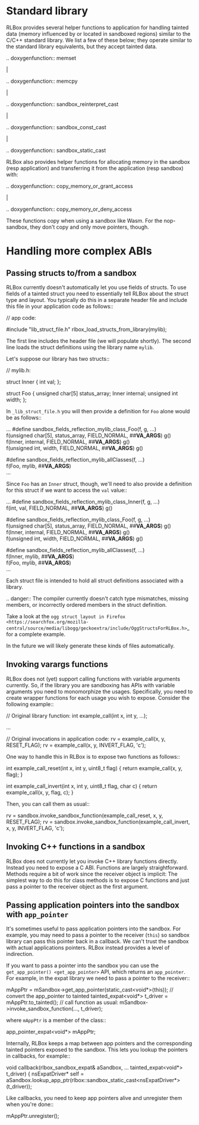 # Standard library

RLBox provides several helper functions to application for handling tainted data
(memory influenced by or located in sandboxed regions) similar to the C/C++
standard library. We list a few of these below; they operate similar to the
standard library equivalents, but they accept tainted data.

.. doxygenfunction:: memset

|

.. doxygenfunction:: memcpy

|

.. doxygenfunction:: sandbox_reinterpret_cast

|

.. doxygenfunction:: sandbox_const_cast

|

.. doxygenfunction:: sandbox_static_cast

RLBox also provides helper functions for allocating memory in the sandbox (resp
application) and transferring it from the application (resp sandbox) with:

.. doxygenfunction:: copy_memory_or_grant_access

|

.. doxygenfunction:: copy_memory_or_deny_access


These functions copy when using a sandbox like Wasm. For the nop-sandbox, they
don't copy and only move pointers, though.


Handling more complex ABIs
==========================

Passing structs to/from a sandbox 
---------------------------------

RLBox currently doesn't automatically let you use fields of structs.  To use
fields of a tainted struct you need to essentially tell RLBox about the struct
type and layout. You typically do this in a separate header file and include
this file in your application code as follows::

   // app code:
   
   #include "lib_struct_file.h"
   rlbox_load_structs_from_library(mylib); 

The first line includes the header file (we will populate shortly).  The second
line loads the struct definitions using the library name ``mylib``.

Let's suppose our library has two structs::

   // mylib.h:

   struct Inner {
      int val;
   };
   
   struct Foo {
      unsigned char[5] status_array;
      Inner internal;
      unsigned int width;
   };

In ``_lib_struct_file.h`` you will then provide a definition for ``Foo`` alone
would be as follows::

   ...
   #define sandbox_fields_reflection_mylib_class_Foo(f, g, ...)         \
     f(unsigned char[5], status_array, FIELD_NORMAL, ##__VA_ARGS__) g() \
     f(Inner, internal, FIELD_NORMAL, ##__VA_ARGS__) g()                \
     f(unsigned int, width, FIELD_NORMAL, ##__VA_ARGS__) g()
     
   #define sandbox_fields_reflection_mylib_allClasses(f, ...)  \
     f(Foo, mylib, ##__VA_ARGS__)    
   ...

Since ``Foo`` has an ``Inner`` struct, though, we'll need to also provide a
definition for this struct if we want to access the ``val`` value::

   ...
   #define sandbox_fields_reflection_mylib_class_Inner(f, g, ...)    \
     f(int, val, FIELD_NORMAL, ##__VA_ARGS__) g()        

   #define sandbox_fields_reflection_mylib_class_Foo(f, g, ...)         \
     f(unsigned char[5], status_array, FIELD_NORMAL, ##__VA_ARGS__) g() \
     f(Inner, internal, FIELD_NORMAL, ##__VA_ARGS__) g()                \
     f(unsigned int, width, FIELD_NORMAL, ##__VA_ARGS__) g()

   #define sandbox_fields_reflection_mylib_allClasses(f, ...)  \
     f(Inner, mylib, ##__VA_ARGS__)                            \
     f(Foo, mylib, ##__VA_ARGS__)                           
   ...

Each struct file is intended to hold all struct definitions associated with 
a library.

.. danger::  The compiler currently doesn't catch type mismatches, missing
   members, or incorrectly ordered members in the struct definition.

Take a look at the `ogg struct layout in Firefox
<https://searchfox.org/mozilla-central/source/media/libogg/geckoextra/include/OggStructsForRLBox.h>`_
for a complete example.

In the future we will likely generate these kinds of files automatically.

Invoking varargs functions
---------------------------------------

RLBox does not (yet) support calling functions with variable arguments
currently. So, if the library you are sandboxing has APIs with variable
arguments you need to monomorphize the usages. Specifically, you need to create
wrapper functions for each usage you wish to expose.  Consider the following
example::

   // Original library function:
   int example_call(int x, int y, ...);
   
   ...

   // Original invocations in application code:
   rv = example_call(x, y, RESET_FLAG);
   rv = example_call(x, y, INVERT_FLAG, 'c');


One way to handle this in RLBox is to expose two functions as follows::

   int example_call_reset(int x, int y, uint8_t flag) {
      return example_call(x, y, flag);
   }

   int example_call_invert(int x, int y, uint8_t flag, char c) {
      return example_call(x, y, flag, c);
   }

Then, you can call them as usual::

   rv = sandbox.invoke_sandbox_function(example_call_reset, x, y, RESET_FLAG);
   rv = sandbox.invoke_sandbox_function(example_call_invert, x, y, INVERT_FLAG, 'c');

Invoking C++ functions in a sandbox
------------------------------------------

RLBox does not currently let you invoke C++ library functions directly. Instead
you need to expose a C ABI. Functions are largely straightforward. Methods
require a bit of work since the receiver object is implicit: The simplest way
to do this for class methods is to expose C functions and just pass a pointer
to the receiver object as the first argument.

Passing application pointers into the sandbox with `app_pointer`
------------------------------------------------------------------------------------------

It's sometimes useful to pass application pointers into the sandbox. For
example, you may need to pass a pointer to the receiver (``this``) so sandbox
library can pass this pointer back in a callback. We can't trust the sandbox with
actual applications pointers. RLBox instead provides a level of indirection.

If you want to pass a pointer into the sandbox you can use the
`get_app_pointer() <get_app_pointer>` API, which returns an `app_pointer`. For
example, in the expat library we need to pass a pointer to the receiver::

  mAppPtr = mSandbox->get_app_pointer(static_cast<void*>(this));
  // convert the app_pointer to tainted
  tainted_expat<void*> t_driver = mAppPtr.to_tainted();
  // call function as usual:
  mSandbox->invoke_sandbox_function(..., t_driver);

where ``mAppPtr`` is a member of the class::

   app_pointer_expat<void*> mAppPtr;

Internally, RLBox keeps a map between app pointers and the corresponding
tainted pointers exposed to the sandbox. This lets you lookup the pointers in
callbacks, for example::

  void callback(rlbox_sandbox_expat& aSandbox, ... tainted_expat<void*> t_driver) {
    nsExpatDriver* self = aSandbox.lookup_app_ptr(rlbox::sandbox_static_cast<nsExpatDriver*>(t_driver));

Like callbacks, you need to keep app pointers alive and unregister them when
you're done::

  mAppPtr.unregister();


